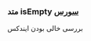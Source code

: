 <h3>
متد isEmpty
<a class="ext-link" href="module-classes_Matrix.html#line108" >سورس</a>
</h3>
بررسی خالی بودن ایندکس
